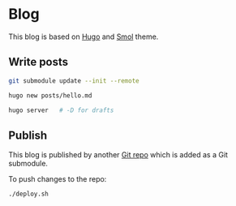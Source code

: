 # Blog

This blog is based on [Hugo](https://gohugo.io/) and [Smol](https://themes.gohugo.io/smol/) theme.

## Write posts

```bash
git submodule update --init --remote

hugo new posts/hello.md

hugo server   # -D for drafts
```

## Publish

This blog is published by another [Git repo](https://github.com/youngjoon-lee/youngjoon-lee.github.io)
which is added as a Git submodule.

To push changes to the repo:

```bash
./deploy.sh
```

